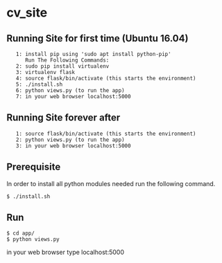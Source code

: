 # cv_site

## Running Site for first time (Ubuntu 16.04)
       1: install pip using 'sudo apt install python-pip'
          Run The Following Commands:
       2: sudo pip install virtualenv
       3: virtualenv flask
       4: source flask/bin/activate (this starts the environment)
       5: ./install.sh
       6: python views.py (to run the app)
       7: in your web browser localhost:5000

## Running Site forever after
       1: source flask/bin/activate (this starts the environment)
       2: python views.py (to run the app)
       3: in your web browser localhost:5000


## Prerequisite
In order to install all python modules needed run the following command.

	$ ./install.sh


## Run
	$ cd app/
	$ python views.py

in your web browser type localhost:5000

